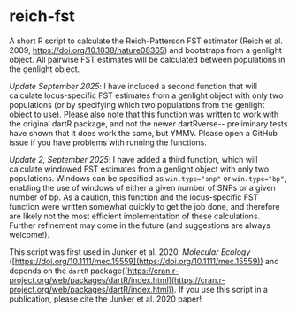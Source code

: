 # reich-fst
A short R script to calculate the Reich-Patterson FST estimator (Reich et al. 2009, https://doi.org/10.1038/nature08365) and bootstraps from a genlight object. All pairwise FST estimates will be calculated between populations in the genlight object.

*Update September 2025*: I have included a second function that will calculate locus-specific FST estimates from a genlight object with only two populations (or by specifying which two populations from the genlight object to use). Please also note that this function was written to work with the original dartR package, and not the newer dartRverse-- preliminary tests have shown that it does work the same, but YMMV. Please open a GitHub issue if you have problems with running the functions.

*Update 2, September 2025*: I have added a third function, which will calculate windowed FST estimates from a genlight object with only two populations. Windows can be specified as `win.type="snp"` or `win.type="bp"`, enabling the use of windows of either a given number of SNPs or a given number of bp. As a caution, this function and the locus-specific FST function were written somewhat quickly to get the job done, and therefore are likely not the most efficient implementation of these calculations. Further refinement may come in the future (and suggestions are always welcome!).

This script was first used in Junker et al. 2020, _Molecular Ecology_ ([https://doi.org/10.1111/mec.15559](https://doi.org/10.1111/mec.15559)) and depends on the `dartR` package([https://cran.r-project.org/web/packages/dartR/index.html](https://cran.r-project.org/web/packages/dartR/index.html)). If you use this script in a publication, please cite the Junker et al. 2020 paper!
